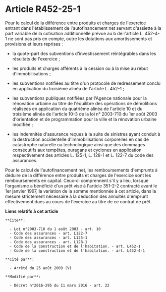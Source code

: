 # Article R452-25-1

Pour le calcul de la différence entre produits et charges de l'exercice entrant dans l'établissement de l'autofinancement net
servant d'assiette à la part variable de la cotisation additionnelle prévue au b de l'article L. 452-4-1 ne sont pas pris en
compte, outre les dotations aux amortissements et provisions et leurs reprises :

- la quote-part des subventions d'investissement réintégrables dans les résultats de l'exercice ;

- les produits et charges afférents à la cession ou à la mise au rebut d'immobilisations ;

- les subventions notifiées au titre d'un protocole de redressement conclu en application du troisième alinéa de l'article L.
452-1 ;

- les subventions publiques notifiées par l'Agence nationale pour la rénovation urbaine au titre de l'équilibre des
opérations de démolitions réalisées en application du quatrième alinéa de l'article 10 et du troisième alinéa de l'article
10-3 de la loi n° 2003-710 du 1er août 2003 d'orientation et de programmation pour la ville et la rénovation urbaine
modifiée ;

- les indemnités d'assurance reçues à la suite de sinistres ayant conduit à la destruction accidentelle d'immobilisations
corporelles en cas de catastrophe naturelle ou technologique ainsi que des dommages consécutifs aux tempêtes, ouragans et
cyclones en application respectivement des articles L. 125-1, L. 128-1 et L. 122-7 du code des assurances. 

Pour le calcul de l'autofinancement net, les remboursements d'emprunts à déduire de la différence entre produits et charges
de l'exercice sont les remboursements en capital. Ceux-ci comprennent s'il y a lieu, lorsque l'organisme a bénéficié d'un
prêt visé à l'article 351-2-2 contracté avant le 1er janvier 1997, la variation de la somme mentionnée à cet article, dans la
mesure strictement nécessaire à la déduction des annuités d'emprunt effectivement dues au cours de l'exercice au titre de ce
contrat de prêt.

**Liens relatifs à cet article**

	**Cite**:

	  - Loi n°2003-710 du 1 août 2003 - art. 10
	  - Code des assurances - art. L122-7
	  - Code des assurances - art. L125-1
	  - Code des assurances - art. L128-1
	  - Code de la construction et de l'habitation. - art. L452-1
	  - Code de la construction et de l'habitation. - art. L452-4-1

	**Cité par**:

	  - Arrêté du 25 août 2009 (V)

	**Modifié par**:

	  - Décret n°2016-295 du 11 mars 2016 - art. 22
